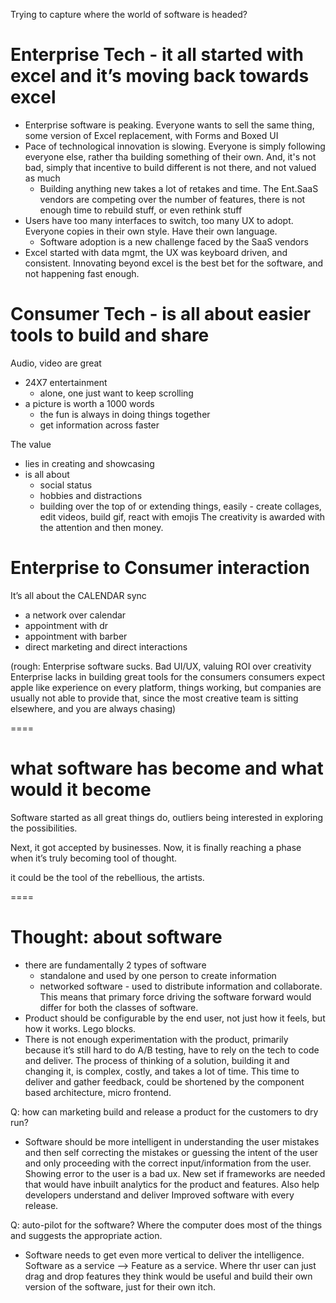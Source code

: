 Trying to capture where the world of software is headed?

# Enterprise Tech - it all started with excel and it’s moving back towards excel 
- Enterprise software is peaking. Everyone wants to sell the same thing, some version of Excel replacement, with Forms and Boxed UI
- Pace of technological innovation is slowing. Everyone is simply following everyone else, rather tha building something of their own. And, it's not bad, simply that incentive to build different is not there, and not valued as much
	- Building anything new takes a lot of retakes and time. The Ent.SaaS vendors are competing over the number of features, there is not enough time to rebuild stuff, or even rethink stuff
- Users have too many interfaces to switch, too many UX to adopt. Everyone copies in their own style. Have their own language.
	-  Software adoption is a new challenge faced by the SaaS vendors
- Excel started with data mgmt, the UX was keyboard driven, and consistent. Innovating beyond excel is the best bet for the software, and not happening fast enough.

# Consumer Tech - is all about easier tools to build and share
Audio, video are great
- 24X7 entertainment
	- alone, one just want to keep scrolling
- a picture is worth a 1000 words
	- the fun is always in doing things together 
	- get information across faster

The value 
- lies in creating and showcasing
- is all about 
	- social status 
	- hobbies and distractions 
	- building over the top of or extending things, easily - create collages, edit videos, build gif, react with emojis
The creativity is awarded with the attention and then money.

# Enterprise to Consumer interaction 
It’s all about the CALENDAR sync
- a network over calendar 
- appointment with dr
- appointment with barber
- direct marketing and direct interactions 

(rough: Enterprise software sucks. Bad UI/UX, valuing ROI over creativity
Enterprise lacks in building great tools for the consumers 
consumers expect apple like experience on every platform, things working, but companies are usually not able to provide that, since the most creative team is sitting elsewhere, and you are always chasing)

====

# what software has become and what would it become 

Software started as all great things do, outliers being interested in exploring the possibilities.

Next, it got accepted by businesses. Now, it is finally reaching a phase when it’s truly becoming tool of thought. 

it could be the tool of the rebellious, the artists.

====

# Thought: about software 
- there are fundamentally 2 types of software 
	- standalone and used by one person to create information
	- networked software - used to distribute information and collaborate. 
	This means that primary force driving the software forward would differ for both the classes of software.
- Product should be configurable by the end user, not just how it feels, but how it works. Lego blocks. 
- There is not enough experimentation with the product, primarily because it’s still hard to do A/B testing, have to rely on the tech to code and deliver. The process of thinking of a solution, building it and changing it, is complex, costly, and takes a lot of time. This time to deliver and gather feedback, could be shortened by the component based architecture, micro frontend.

Q: how can marketing build and release a product for the customers to dry run?
- Software should be more intelligent in understanding the user mistakes and then self correcting the mistakes or guessing the intent of the user and only proceeding with the correct input/information from the user. Showing error to the user is a bad ux. 
  New set if frameworks are needed that would have inbuilt analytics for the product and features. Also help developers understand and deliver Improved software with every release. 

Q: auto-pilot for the software? Where the computer does most of the things and suggests the appropriate action. 
- Software needs to get even more vertical to deliver the intelligence. Software as a service —> Feature as a service. Where thr user can just drag and drop features they think would be useful and build their own version of the software, just for their own itch. 
